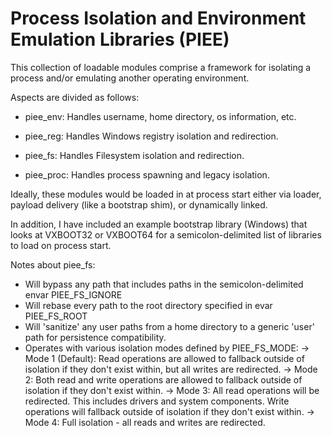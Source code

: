 # Process Isolation and Environment Emulation Libraries (PIEE)

This collection of loadable modules comprise a framework for isolating a process and/or emulating another operating environment.

Aspects are divided as follows:

- piee_env: Handles username, home directory, os information, etc.

- piee_reg: Handles Windows registry isolation and redirection.

- piee_fs: Handles Filesystem isolation and redirection.

- piee_proc: Handles process spawning and legacy isolation.

Ideally, these modules would be loaded in at process start either via loader, payload delivery (like a bootstrap shim), or dynamically linked.

In addition, I have included an example bootstrap library (Windows) that looks at VXBOOT32 or VXBOOT64 for a semicolon-delimited list of libraries to load on process start.

Notes about piee_fs:
- Will bypass any path that includes paths in the semicolon-delimited envar PIEE_FS_IGNORE
- Will rebase every path to the root directory specified in evar PIEE_FS_ROOT
- Will 'sanitize' any user paths from a home directory to a generic 'user' path for persistence compatibility.
- Operates with various isolation modes defined by PIEE_FS_MODE:
    -> Mode 1 (Default): Read operations are allowed to fallback outside of isolation if they don't exist within, but all writes are redirected.
    -> Mode 2: Both read and write operations are allowed to fallback outside of isolation if they don't exist within.
    -> Mode 3: All read operations will be redirected. This includes drivers and system components. Write operations will fallback outside of isolation if they don't exist within.
    -> Mode 4: Full isolation - all reads and writes are redirected.